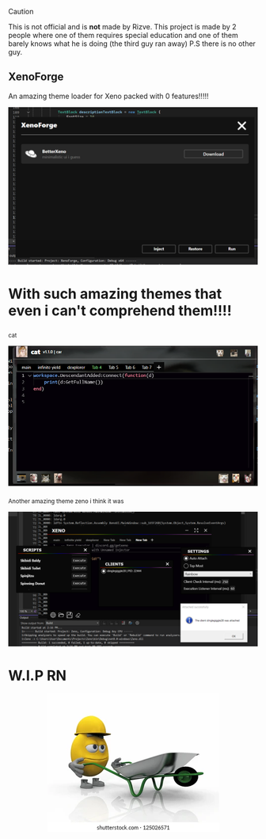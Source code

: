 > [!CAUTION]
> This is not official and is **not** made by Rizve. This project is made by 2 people where one of them requires special education and one of them barely knows what he is doing (the third guy ran away) P.S there is no other guy.

## XenoForge

An amazing theme loader for Xeno packed with 0 features!!!!!
<p align="center">
    <img src="https://github.com/thekingvon/XenoForge/blob/main/themes/_common/image.png">
</p>

# With such amazing themes that even i can't comprehend them!!!!

<sub>cat</sub>
<p align="center">
    <img src="https://github.com/thekingvon/XenoForge/blob/main/themes/_common/image%20(1).png">
</p>

<sub>Another amazing theme zeno i think it was</sub>
<p align="center">
    <img src="https://github.com/thekingvon/XenoForge/blob/main/themes/_common/image%20(2).png">
</p>


# W.I.P RN

<p align="center">
    <img src="https://github.com/thekingvon/XenoForge/blob/main/themes/_common/pasted-image-thu-may-16-2024-14-02-23-gmt-0300-atlantic-daylight-time-high.png">
</p>


